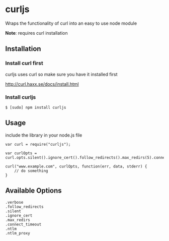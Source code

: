 # curljs

Wraps the functionality of curl into an easy to use node module


**Note**: requires curl installation

## Installation

### Install curl first

curljs uses curl so make sure you have it installed first

http://curl.haxx.se/docs/install.html

### Install curljs


    $ [sudo] npm install curljs

## Usage

include the library in your node.js file

    var curl = require("curljs");

    var curlOpts = curl.opts.silent().ignore_cert().follow_redirects().max_redirs(5).connect_timeout(3);

    curl("www.example.com", curlOpts, function(err, data, stderr) {
        // do something
    }

## Available Options
    .verbose
    .follow_redirects
    .silent
    .ignore_cert
    .max_redirs
    .connect_timeout
    .ntlm
    .ntlm_proxy